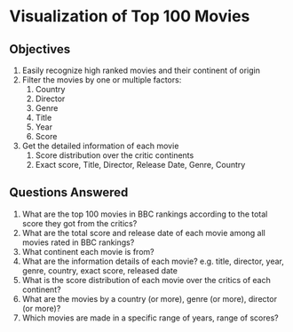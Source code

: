 # Visualization of Top 100 Movies

## Objectives
1. Easily recognize high ranked movies and their continent of origin
2. Filter the movies by one or multiple factors:
   1. Country
   2. Director 
   3. Genre
   4. Title 
   5. Year
   6. Score
3. Get the detailed information of each movie
   1. Score distribution over the critic continents
   2. Exact score, Title, Director, Release Date, Genre, Country

## Questions Answered 
1. What are the top 100 movies in BBC rankings according to the total score they got from the critics?
2. What are the total score and release date of each movie among all movies rated in BBC rankings?
3. What continent each movie is from?
4. What are the information details of each movie?
   e.g. title, director, year, genre, country, exact score, released date
5. What is the score distribution of each movie over the critics of each continent?
6. What are the movies by a country (or more), genre (or more), director (or more)?
7. Which movies are made in a specific range of years, range of scores?